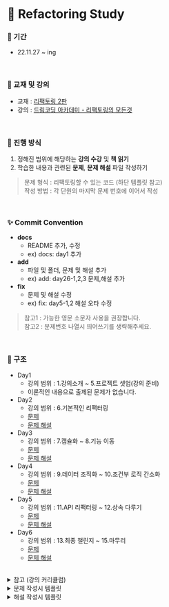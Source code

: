 # 📖 Refactoring Study

### 📅 기간
- 22.11.27 ~ ing

<br>

### 📔 교재 및 강의
- 교재 : [리팩토링 2판](http://www.yes24.com/Product/Goods/89649360)
- 강의 : [드림코딩 아카데미 - 리팩토링의 모든것](https://academy.dream-coding.com/courses/refactoring)

<br>

### 📌 진행 방식
1. 정해진 범위에 해당하는 **강의 수강** 및 **책 읽기**
2. 학습한 내용과 관련된 **문제**, **문제 해설** 파일 작성하기
> 문제 형식 : 리팩토링할 수 있는 코드 (하단 템플릿 참고)   
> 작성 방법 : 각 단원의 마지막 문제 번호에 이어서 작성

<br>

### ✨ Commit Convention
- **docs**
   - README 추가, 수정
   - ex) docs: day1 추가
- **add**
   - 파일 및 폴더, 문제 및 해설 추가
   - ex) add: day26-1,2,3 문제,해설 추가
- **fix**
   - 문제 및 해설 수정
   - ex) fix: day5-1,2 해설 오타 수정
> 참고1 : 가능한 영문 소문자 사용을 권장합니다.   
> 참고2 : 문제번호 나열시 띄어쓰기를 생략해주세요.

<br>

### 📂 구조
- Day1
   - 강의 범위 : 1.강의소개 ~ 5.프로젝트 셋업(강의 준비)
   - 이론적인 내용으로 출제된 문제가 없습니다.
- Day2
   - 강의 범위 : 6.기본적인 리팩터링
   - [문제](https://github.com/study-about-all/refactoring-dreamcoding/blob/main/day2/문제.md)
   - [문제 해설](https://github.com/study-about-all/refactoring-dreamcoding/blob/main/day2/해설.md)
- Day3
   - 강의 범위 : 7.캡슐화 ~ 8.기능 이동
   - [문제](https://github.com/study-about-all/refactoring-dreamcoding/blob/main/day3/문제.md)
   - [문제 해설](https://github.com/study-about-all/refactoring-dreamcoding/blob/main/day3/해설.md)
- Day4
   - 강의 범위 : 9.데이터 조직화 ~ 10.조건부 로직 간소화
   - [문제](https://github.com/study-about-all/refactoring-dreamcoding/blob/main/day4/문제.md)
   - [문제 해설](https://github.com/study-about-all/refactoring-dreamcoding/blob/main/day4/해설.md)
- Day5
   - 강의 범위 : 11.API 리팩터링 ~ 12.상속 다루기
   - [문제](https://github.com/study-about-all/refactoring-dreamcoding/blob/main/day5/문제.md)
   - [문제 해설](https://github.com/study-about-all/refactoring-dreamcoding/blob/main/day5/해설.md)
- Day6
   - 강의 범위 : 13.최종 챌린지 ~ 15.마무리
   - [문제](https://github.com/study-about-all/refactoring-dreamcoding/blob/main/day6/문제.md)
   - [문제 해설](https://github.com/study-about-all/refactoring-dreamcoding/blob/main/day6/해설.md)

<br>

<details>
<summary>참고 (강의 커리큘럼)</summary>
<div markdown="1">
<img width="621" alt="image" src="https://user-images.githubusercontent.com/75886763/204097911-d3a311d4-1619-498a-8555-1d5b5dd5adaa.png">
</div>
</details>

<details>
<summary>문제 작성시 템플릿</summary>
<div markdown="1">
<pre>
## 📌문제1
### 문제
```js
코드
```
### 답안
```js
```<br>

\<br>
</pre>
</div>
</details>

<details>
<summary>해설 작성시 템플릿</summary>
<div markdown="1">
<pre>
## 📌문제1
### 문제
```js
코드
```
### 해설
```js
해설 코드
```
- 참고 페이지 및 링크<br>

\<br>
</pre>
</div>
</details>
